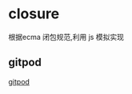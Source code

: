 # closure
根据ecma 闭包规范,利用 js 模拟实现

## gitpod
[gitpod](https://apricot-krill-srezlfbo.ws-us23.gitpod.io/)
